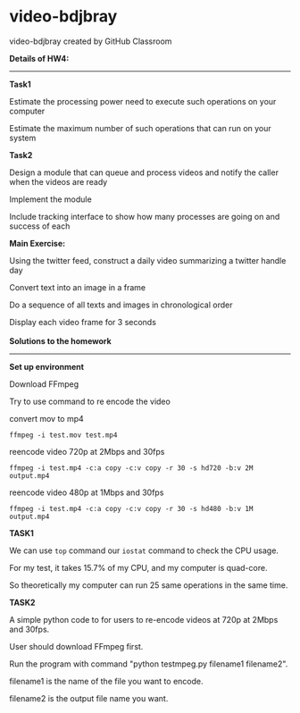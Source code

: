 # video-bdjbray
video-bdjbray created by GitHub Classroom

**Details of HW4:**
***
**Task1**

Estimate the processing power need to execute such operations on your computer

Estimate the maximum number of such operations that can run on your system

**Task2**

Design a module that can queue and process videos and notify the caller when the videos are ready

Implement the module

Include tracking interface to show how many processes are going on and success of each

**Main Exercise:** 

Using the twitter feed, construct a daily video summarizing a twitter handle day

Convert text into an image in a frame

Do a sequence of all texts and images in chronological order

Display each video frame for 3 seconds
<br />
<br />
**Solutions to the homework**
***

**Set up environment**

Download FFmpeg

Try to use command to re encode the video

convert mov to mp4  

`ffmpeg -i test.mov test.mp4`  

reencode video 720p at 2Mbps and 30fps

`ffmpeg -i test.mp4 -c:a copy -c:v copy -r 30 -s hd720 -b:v 2M output.mp4`

reencode video 480p at 1Mbps and 30fps

`ffmpeg -i test.mp4 -c:a copy -c:v copy -r 30 -s hd480 -b:v 1M output.mp4`

**TASK1**

We can use `top` command our `iostat` command to check the CPU usage.

For my test, it takes 15.7% of my CPU, and my computer is quad-core.

So theoretically my computer can run 25 same operations in the same time.

**TASK2**

A simple python code to for users to re-encode videos at 720p at 2Mbps and 30fps.

User should download FFmpeg first.

Run the program with command "python testmpeg.py filename1 filename2".

filename1 is the name of the file you want to encode.

filename2 is the output file name you want.













